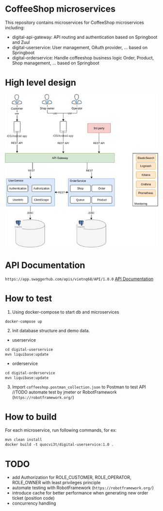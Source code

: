 # CoffeeShop microservices
This repository contains microservices for CoffeeShop microservices including:
- digital-api-gateway: API routing and authentication based on Springboot and Zuul
- digital-userservice: User management, OAuth provider, ... based on Springboot
- digital-orderservice: Handle coffeeshop business logic Order, Product, Shop management, ... based on Springboot
# High level design
![alt hld](coffee_shop-hld-1.png)
# API Documentation
`https://app.swaggerhub.com/apis/vietnq68/API/1.0.0`
[API Documentation](https://app.swaggerhub.com/apis/vietnq68/API/1.0.0)

# How to test
1. Using docker-compose to start db and microservices
```
docker-compose up
```
2. Init database structure and demo data.
- userservice
```
cd digital-userservice
mvn liquibase:update
```
- orderservice
```
cd digital-orderservice
mvn liquibase:update
```
3. Import `coffeeshop.postman_collection.json` to Postman to test API //TODO automate test by jmeter or RobotFramework (`https://robotframework.org/`)
# How to build
For each microservice, run following commands, for ex:
```
mvn clean install
docker build -t quocvi3t/digital-userservice:1.0 .
```
# TODO
- add Authorization for ROLE_CUSTOMER, ROLE_OPERATOR, ROLE_OWNER with least privileges principle
- automate testing with RobotFramework (`https://robotframework.org/`)
- introduce cache for better performance when generating new order ticket (position code)
- concurrency handling 
